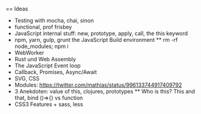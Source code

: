 == Ideas
 * Testing with mocha, chai, sinon
 * functional, prof frisbey
 * JavaScript internal stuff: new, prototype, apply, call, the this keyword
 * npm, yarn, gulp, grunt the JavaScript Build environment
 ** rm -rf node_modules; npm i
 * WebWorker
 * Rust und Web Assembly
 * The JavaScript Event loop
 * Callback, Promises, Async/Await
 * SVG, CSS
 * Modules: https://twitter.com/mathias/status/996133744917409792 
 * 3 Anekdoten: value of this, clojures, prototypes
 ** Who is this? This and that, bind ()=>{} vs function
 * CSS3 Features + sass, less
 
